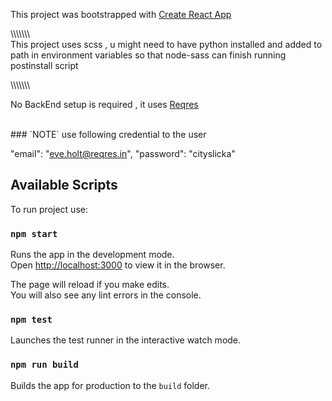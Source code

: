 This project was bootstrapped with [Create React App](https://github.com/facebook/create-react-app)

\\\\\\\\\\\\\\<br/>
This project uses scss , u might need to have python installed and added to path in environment variables so that node-sass can finish running postinstall script

\\\\\\\\\\\\\\<br/>

No BackEnd setup is required , it uses [Reqres](https://reqres.in/)

<br/>
### `NOTE`
use following credential to the user

"email": "eve.holt@reqres.in",
"password": "cityslicka"


## Available Scripts

To run project use:

### `npm start`

Runs the app in the development mode.<br />
Open [http://localhost:3000](http://localhost:3000) to view it in the browser.

The page will reload if you make edits.<br />
You will also see any lint errors in the console.

### `npm test`

Launches the test runner in the interactive watch mode.<br />


### `npm run build`

Builds the app for production to the `build` folder.<br />



